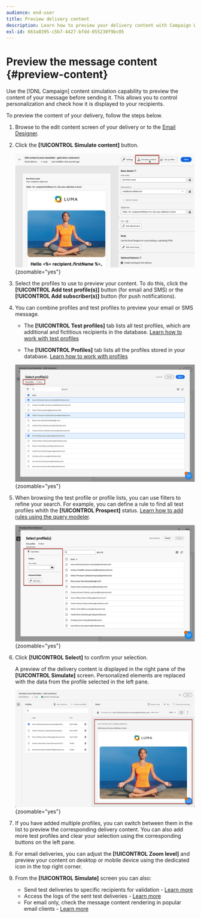 ```yaml
---
audience: end-user
title: Preview delivery content
description: Learn how to preview your delivery content with Campaign Web user interface
exl-id: 663a8395-c5b7-4427-bfdd-055230f9bc05
---
```


# Preview the message content {#preview-content} 

Use the [!DNL Campaign] content simulation capability to preview the content of your message before sending it. This allows you to control personalization and check how it is displayed to your recipients.

To preview the content of your delivery, follow the steps below.

1. Browse to the edit content screen of your delivery or to the [Email Designer](../email/get-started-email-designer.md).

1. Click the **[!UICONTROL Simulate content]** button.

    ![](assets/simulate-button.png){zoomable="yes"}

1. Select the profiles to use to preview your content. To do this, click the **[!UICONTROL Add test profile(s)]** button (for email and SMS) or the **[!UICONTROL Add subscriber(s)]** button (for push notifications).

1. You can combine profiles and test profiles to preview your email or SMS message.

    * The **[!UICONTROL Test profiles]** tab lists all test profiles, which are additional and fictitious recipients in the database. [Learn how to work with test profiles](../audience/test-profiles.md)

    * The **[!UICONTROL Profiles]** tab lists all the profiles stored in your database. [Learn how to work with profiles](../audience/about-recipients.md)
    
    ![](assets/simulate-select-profiles.png){zoomable="yes"}

1. When browsing the test profile or profile lists, you can use filters to refine your search. For example, you can define a rule to find all test profiles whith the **[!UICONTROL Prospect]** status. [Learn how to add rules using the query modeler](../query/query-modeler-overview.md).

    ![](assets/simulate-test-profile-filter.png){zoomable="yes"}

1. Click **[!UICONTROL Select]** to confirm your selection.

    A preview of the delivery content is displayed in the right pane of the **[!UICONTROL Simulate]** screen. Personalized elements are replaced with the data from the profile selected in the left pane.

    ![](assets/simulate-preview.png){zoomable="yes"}

1. If you have added multiple profiles, you can switch between them in the list to preview the corresponding delivery content. You can also add more test profiles and clear your selection using the corresponding buttons on the left pane.

1. For email deliveries, you can adjust the **[!UICONTROL Zoom level]** and preview your content on desktop or mobile device using the dedicated icon in the top right corner.

1. From the **[!UICONTROL Simulate]** screen you can also:
    * Send test deliveries to specific recipients for validation - [Learn more](test-deliveries.md)
    * Access the logs of the sent test deliveries - [Learn more](test-deliveries.md#access-test-deliveries)
    * For email only, check the message content rendering in popular email clients - [Learn more](email-rendering.md)



